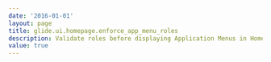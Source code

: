 ```yaml
---
date: '2016-01-01'
layout: page
title: glide.ui.homepage.enforce_app_menu_roles
description: Validate roles before displaying Application Menus in Homepages 
value: true 
---
```

